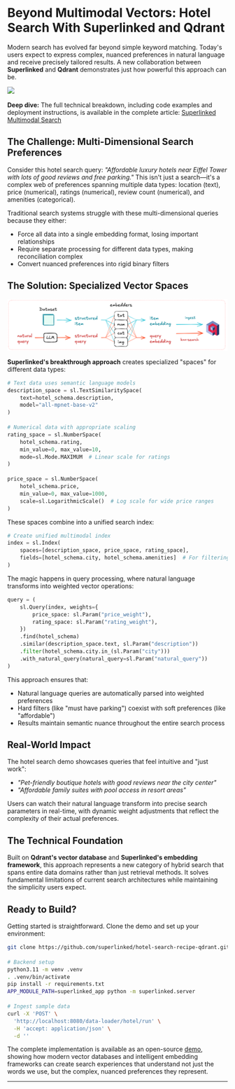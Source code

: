 # Beyond Multimodal Vectors: Hotel Search With Superlinked and Qdrant

Modern search has evolved far beyond simple keyword matching. Today's users expect to express complex, nuanced preferences in natural language and receive precisely tailored results. A new collaboration between **Superlinked** and **Qdrant** demonstrates just how powerful this approach can be.

![](../assets/use_cases/beyond_multimodal_vectors/frontend.gif)

**Deep dive:** The full technical breakdown, including code examples and deployment instructions, is available in the complete article: [Superlinked Multimodal Search](https://qdrant.tech/blog/superlinked-multimodal-search/)

## The Challenge: Multi-Dimensional Search Preferences

Consider this hotel search query: _"Affordable luxury hotels near Eiffel Tower with lots of good reviews and free parking."_ This isn't just a search—it's a complex web of preferences spanning multiple data types: location (text), price (numerical), ratings (numerical), review count (numerical), and amenities (categorical).

Traditional search systems struggle with these multi-dimensional queries because they either:

- Force all data into a single embedding format, losing important relationships
- Require separate processing for different data types, making reconciliation complex
- Convert nuanced preferences into rigid binary filters

## The Solution: Specialized Vector Spaces

![](../assets/use_cases/beyond_multimodal_vectors/superlinked-architecture.png)

**Superlinked's breakthrough approach** creates specialized "spaces" for different data types:

```python
# Text data uses semantic language models
description_space = sl.TextSimilaritySpace(
    text=hotel_schema.description,
    model="all-mpnet-base-v2"
)

# Numerical data with appropriate scaling
rating_space = sl.NumberSpace(
    hotel_schema.rating,
    min_value=0, max_value=10,
    mode=sl.Mode.MAXIMUM  # Linear scale for ratings
)

price_space = sl.NumberSpace(
    hotel_schema.price,
    min_value=0, max_value=1000,
    scale=sl.LogarithmicScale()  # Log scale for wide price ranges
)
```

These spaces combine into a unified search index:

```python
# Create unified multimodal index
index = sl.Index(
    spaces=[description_space, price_space, rating_space],
    fields=[hotel_schema.city, hotel_schema.amenities]  # For filtering
)
```

The magic happens in query processing, where natural language transforms into weighted vector operations:

```python
query = (
    sl.Query(index, weights={
        price_space: sl.Param("price_weight"),
        rating_space: sl.Param("rating_weight"),
    })
    .find(hotel_schema)
    .similar(description_space.text, sl.Param("description"))
    .filter(hotel_schema.city.in_(sl.Param("city")))
    .with_natural_query(natural_query=sl.Param("natural_query"))
)
```

This approach ensures that:

- Natural language queries are automatically parsed into weighted preferences
- Hard filters (like "must have parking") coexist with soft preferences (like "affordable")
- Results maintain semantic nuance throughout the entire search process

## Real-World Impact

The hotel search demo showcases queries that feel intuitive and "just work":

- _"Pet-friendly boutique hotels with good reviews near the city center"_
- _"Affordable family suites with pool access in resort areas"_

Users can watch their natural language transform into precise search parameters in real-time, with dynamic weight adjustments that reflect the complexity of their actual preferences.

## The Technical Foundation

Built on **Qdrant's vector database** and **Superlinked's embedding framework**, this approach represents a new category of hybrid search that spans entire data domains rather than just retrieval methods. It solves fundamental limitations of current search architectures while maintaining the simplicity users expect.

## Ready to Build?

Getting started is straightforward. Clone the demo and set up your environment:

```bash
git clone https://github.com/superlinked/hotel-search-recipe-qdrant.git

# Backend setup
python3.11 -m venv .venv
. .venv/bin/activate
pip install -r requirements.txt
APP_MODULE_PATH=superlinked_app python -m superlinked.server

# Ingest sample data
curl -X 'POST' \
  'http://localhost:8080/data-loader/hotel/run' \
  -H 'accept: application/json' \
  -d ''
```

The complete implementation is available as an open-source [demo](https://docs.superlinked.com/recipes/multi-modal-semantic-search/hotel-search), showing how modern vector databases and intelligent embedding frameworks can create search experiences that understand not just the words we use, but the complex, nuanced preferences they represent.

---
